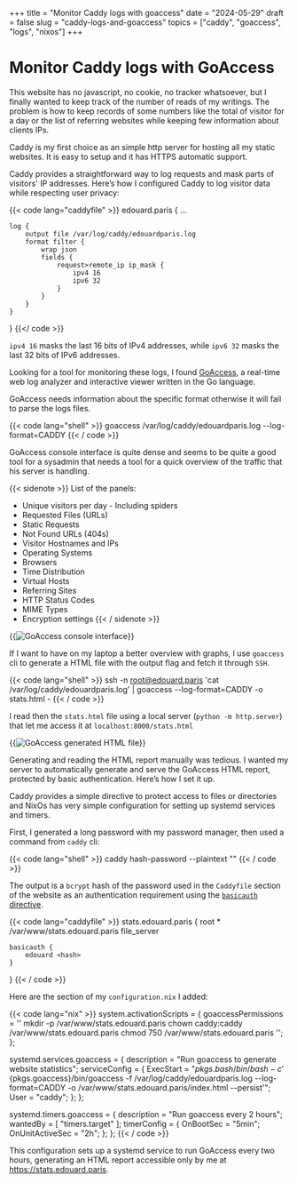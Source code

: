 +++
title = "Monitor Caddy logs with goaccess"
date = "2024-05-29"
draft = false
slug = "caddy-logs-and-goaccess"
topics = ["caddy", "goaccess", "logs", "nixos"]
+++

#  Monitor Caddy logs with GoAccess

This website has no javascript, no cookie, no tracker whatsoever,
but I finally wanted to keep track of the number of reads of my writings.
The problem is how to keep records of some numbers like the total
of visitor for a day or the list of referring websites while keeping few
information about clients IPs.

Caddy is my first choice as an simple http server for hosting all my static
websites. It is easy to setup and it has HTTPS automatic support.

Caddy provides a straightforward way to log requests and mask parts of visitors' IP addresses.
Here’s how I configured Caddy to log visitor data while respecting user privacy:

{{< code lang="caddyfile" >}}
edouard.paris {
    ...

    log {
        output file /var/log/caddy/edouardparis.log
        format filter {
            wrap json
            fields {
                request>remote_ip ip_mask {
                    ipv4 16
                    ipv6 32
                }
            }
        }
    }
}
{{</ code >}}

`ipv4 16` masks the last 16 bits of IPv4 addresses, while
`ipv6 32` masks the last 32 bits of IPv6 addresses.

Looking for a tool for monitoring these logs, I found
[GoAccess](https://goaccess.io), a real-time web log analyzer and interactive viewer
written in the Go language.

GoAccess needs information about the specific format otherwise it will
fail to parse the logs files.

{{< code lang="shell" >}}
goaccess /var/log/caddy/edouardparis.log --log-format=CADDY
{{< / code >}}

GoAccess console interface is quite dense and seems to be quite a good
tool for a sysadmin that needs a tool for a quick overview of the traffic
that his server is handling.

{{< sidenote >}}
List of the panels:

* Unique visitors per day - Including spiders
* Requested Files (URLs)
* Static Requests
* Not Found URLs (404s)
* Visitor Hostnames and IPs
* Operating Systems
* Browsers
* Time Distribution
* Virtual Hosts
* Referring Sites
* HTTP Status Codes
* MIME Types
* Encryption settings
{{< / sidenote >}}

{{<image src="/notes/images/2024-05-29/goaccess-cli.png" alt="GoAccess console interface" >}}

If I want to have on my laptop a better overview with graphs,
I use `goaccess` cli to generate a HTML file with the output flag and fetch it through `SSH`.

{{< code lang="shell" >}}
ssh -n root@edouard.paris 'cat /var/log/caddy/edouardparis.log' | goaccess --log-format=CADDY -o stats.html -
{{< / code >}}

I read then the `stats.html` file using a local server (`python -m http.server`)
that let me access it at `localhost:8000/stats.html`

{{<image src="/notes/images/2024-05-29/goaccess-html-file.png" alt="GoAccess generated HTML file" >}}

Generating and reading the HTML report manually was tedious.
I wanted my server to automatically generate and serve the GoAccess HTML report,
protected by basic authentication. Here’s how I set it up.

Caddy provides a simple directive to protect access to files or
directories and NixOs has very simple configuration for setting up systemd services
and timers.

First, I generated a long password with my password manager, then used a command
from `caddy` cli:

{{< code lang="shell" >}}
caddy hash-password --plaintext "<password>"
{{< / code >}}

The output is a `bcrypt` hash of the password used in the
`Caddyfile` section of the website as an authentication requirement
using the [`basicauth` directive](https://caddyserver.com/docs/caddyfile/directives/basicauth).

{{< code lang="caddyfile" >}}
stats.edouard.paris {
    root * /var/www/stats.edouard.paris
    file_server

    basicauth {
        edouard <hash>
	}
}
{{< / code >}}

Here are the section of my `configuration.nix` I added:

{{< code lang="nix" >}}
system.activationScripts = {
  goaccessPermissions = ''
    mkdir -p /var/www/stats.edouard.paris
    chown caddy:caddy /var/www/stats.edouard.paris
    chmod 750 /var/www/stats.edouard.paris
  '';
};

systemd.services.goaccess = {
  description = "Run goaccess to generate website statistics";
  serviceConfig = {
    ExecStart = "${pkgs.bash}/bin/bash -c '${pkgs.goaccess}/bin/goaccess -f /var/log/caddy/edouardparis.log --log-format=CADDY -o /var/www/stats.edouard.paris/index.html --persist'";
    User = "caddy";
  };
};

systemd.timers.goaccess = {
  description = "Run goaccess every 2 hours";
  wantedBy = [ "timers.target" ];
  timerConfig = {
    OnBootSec = "5min";
    OnUnitActiveSec = "2h";
  };
};
{{< / code >}}

This configuration sets up a systemd service to run GoAccess every two hours,
generating an HTML report accessible only by me at https://stats.edouard.paris.
